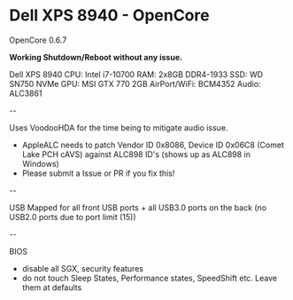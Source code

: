 # Dell XPS 8940 - OpenCore

OpenCore 0.6.7

**Working Shutdown/Reboot without any issue.**

Dell XPS 8940
CPU: Intel i7-10700
RAM: 2x8GB DDR4-1933
SSD: WD SN750 NVMe
GPU: MSI GTX 770 2GB
AirPort/WiFi: BCM4352
Audio: ALC3861

--

Uses VoodooHDA for the time being to mitigate audio issue. 
  - AppleALC needs to patch Vendor ID 0x8086, Device ID 0x06C8 (Comet Lake PCH cAVS) against ALC898 ID's (shows up as ALC898 in Windows)
  - Please submit a Issue or PR if you fix this!

--

USB Mapped for all front USB ports + all USB3.0 ports on the back (no USB2.0 ports due to port limit (15))


--

BIOS
  - disable all SGX, security features
  - do not touch Sleep States, Performance states, SpeedShift etc. Leave them at defaults
